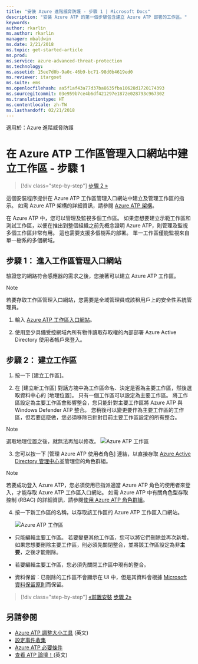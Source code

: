 ```yaml
---
title: "安裝 Azure 進階威脅防護 - 步驟 1 | Microsoft Docs"
description: "安裝 Azure ATP 的第一個步驟包含建立 Azure ATP 部署的工作區。"
keywords: 
author: rkarlin
ms.author: rkarlin
manager: mbaldwin
ms.date: 2/21/2018
ms.topic: get-started-article
ms.prod: 
ms.service: azure-advanced-threat-protection
ms.technology: 
ms.assetid: 15ee7d0b-9a0c-46b9-bc71-98d0b4619ed0
ms.reviewer: itargoet
ms.suite: ems
ms.openlocfilehash: aa5f1af43a77d37ba8635fba10628d1720174393
ms.sourcegitcommit: 03e959b7ce4b6df421297e1872e028793c967302
ms.translationtype: HT
ms.contentlocale: zh-TW
ms.lasthandoff: 02/21/2018
---
```

適用於：Azure 進階威脅防護


# <a name="creating-a-workspace-in-the-azure-atp-workspace-management-portal---step-1"></a>在 Azure ATP 工作區管理入口網站中建立工作區 - 步驟 1

>[!div class="step-by-step"]
[步驟 2 »](install-atp-step2.md)

這個安裝程序提供在 Azure ATP 工作區管理入口網站中建立及管理工作區的指示。 如需 Azure ATP 架構的詳細資訊，請參閱 [Azure ATP 架構](atp-architecture.md)。

在 Azure ATP 中，您可以管理及監視多個工作區。 如果您想要建立示範工作區和測試工作區，以便在推出到整個組織之前先概念證明 Azure ATP，則管理及監視多個工作區非常有用。 這也需要支援多個樹系的部署。 單一工作區僅能監視來自單一樹系的多個網域。

## <a name="step-1-enter-the-workspace-management-portal"></a>步驟 1： 進入工作區管理入口網站

驗證您的網路符合感應器的需求之後，您接著可以建立 Azure ATP 工作區。

> [!NOTE]
>若要存取工作區管理入口網站，您需要是全域管理員或該租用戶上的安全性系統管理員。


1.  輸入 [Azure ATP 工作區入口網站](https://portal.atp.azure.com)。

2.  使用至少具備受控網域內所有物件讀取存取權的內部部署 Azure Active Directory 使用者帳戶來登入。

## <a name="step-2-create-a-workspace"></a>步驟 2： 建立工作區

1. 按一下 [建立工作區]。

2. 在 [建立新工作區] 對話方塊中為工作區命名、決定是否為主要工作區，然後選取資料中心的 [地理位置]。 只有一個工作區可以設定為主要工作區。 將工作區設定為主要工作區會影響整合，您只能針對主要工作區將 Azure ATP 與 Windows Defender ATP 整合。 您稍後可以變更要作為主要工作區的工作區，但若要這麼做，您必須移除已針對目前主要工作區設定的所有整合。
 > [!NOTE]
 > 選取地理位置之後，就無法再加以修改。
    ![Azure ATP 工作區](media/create-workspace.png)

3. 您可以按一下 [管理 Azure ATP 使用者角色] 連結，以直接存取 [Azure Active Directory 管理中心](https://docs.microsoft.com/azure/active-directory/active-directory-assign-admin-roles-azure-portal)並管理您的角色群組。

 > [!NOTE]
 > 若要成功登入 Azure ATP，您必須使用已指派適當 Azure ATP 角色的使用者來登入，才能存取 Azure ATP 工作區入口網站。 如需 Azure ATP 中有關角色型存取控制 (RBAC) 的詳細資訊，請參閱[使用 Azure ATP 角色群組](atp-role-groups.md)。

4. 按一下新工作區的名稱，以存取該工作區的 Azure ATP 工作區入口網站。

    ![Azure ATP 工作區](media/atp-workspaces.png)

- 只能編輯主要工作區。 若要變更其他工作區，您可以將它們刪除並再次新增。 如果您想要刪除主要工作區，則必須先關閉整合，並將該工作區設定為非**主要**，之後才能刪除。
- 若要編輯主要工作區，您必須先關閉工作區中現有的整合。

- 資料保留：已刪除的工作區不會顯示在 UI 中，但是其資料會根據 [Microsoft 資料保留原則](https://www.microsoft.com/trustcenter/privacy/you-own-your-data)而保留。


>[!div class="step-by-step"]
[«前置安裝](configure-port-mirroring.md)
[步驟 2»](install-atp-step2.md)


## <a name="see-also"></a>另請參閱
- [Azure ATP 調整大小工具](http://aka.ms/aatpsizingtool) \(英文\)
- [設定事件收集](configure-event-collection.md)
- [Azure ATP 必要條件](atp-prerequisites.md)
- [查看 ATP 論壇！](https://aka.ms/azureatpcommunity)\(英文\)
